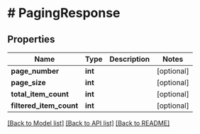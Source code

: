 # # PagingResponse

## Properties

Name | Type | Description | Notes
------------ | ------------- | ------------- | -------------
**page_number** | **int** |  | [optional]
**page_size** | **int** |  | [optional]
**total_item_count** | **int** |  | [optional]
**filtered_item_count** | **int** |  | [optional]

[[Back to Model list]](../../README.md#models) [[Back to API list]](../../README.md#endpoints) [[Back to README]](../../README.md)
